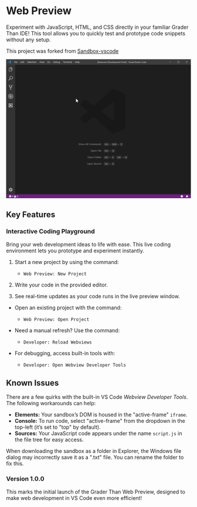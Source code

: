 # Web Preview

Experiment with JavaScript, HTML, and CSS directly in your familiar Grader Than
IDE! This tool allows you to quickly test and prototype code snippets without
any setup.

This project was forked from [Sandbox-vscode](https://github.com/jccr/sandbox-vscode)

![Sandbox in action](https://github.com/GraderThan/web-preview-ide-extension/raw/master/assets/demo.gif)

## Key Features

### Interactive Coding Playground

Bring your web development ideas to life with ease. This live coding environment lets you prototype and experiment instantly.

1. Start a new project by using the command: 
   - `Web Preview: New Project`

2. Write your code in the provided editor.
3. See real-time updates as your code runs in the live preview window.

- Open an existing project with the command: 
   - `Web Preview: Open Project`

- Need a manual refresh? Use the command:
   - `Developer: Reload Webviews`

- For debugging, access built-in tools with:
   - `Developer: Open Webview Developer Tools`

## Known Issues

There are a few quirks with the built-in VS Code _Webview Developer Tools_. The following workarounds can help:

- **Elements:** Your sandbox’s DOM is housed in the "active-frame" `iframe`.
- **Console:** To run code, select "active-frame" from the dropdown in the top-left (it’s set to "top" by default).
- **Sources:** Your JavaScript code appears under the name `script.js` in the file tree for easy access.

When downloading the sandbox as a folder in Explorer, the Windows file dialog may incorrectly save it as a ".txt" file. You can rename the folder to fix this.

### Version 1.0.0

This marks the initial launch of the Grader Than Web Preview, designed to make web development in VS Code even more efficient!
 